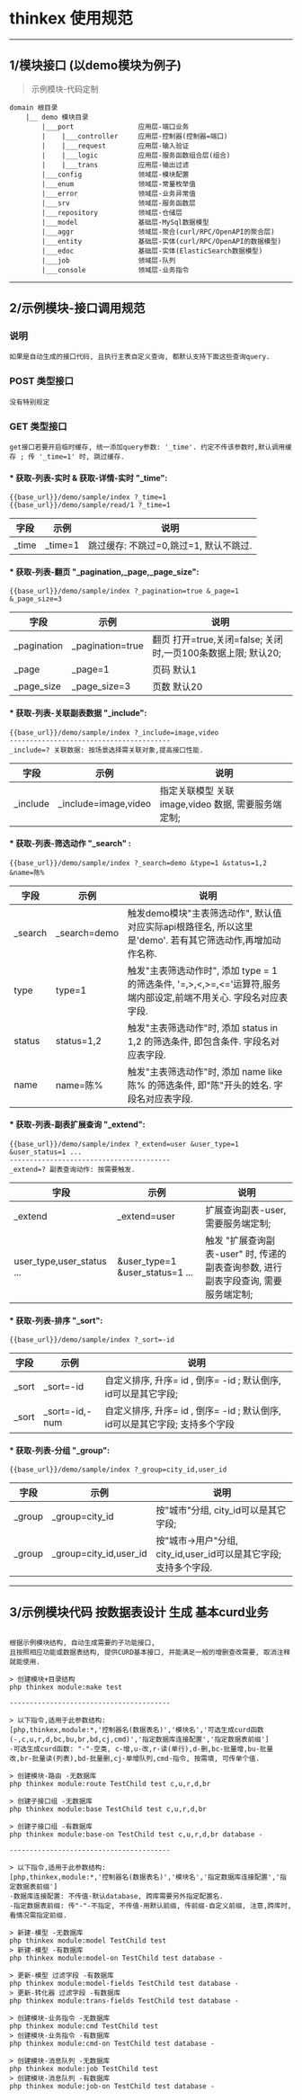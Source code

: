 
# thinkex 使用规范

---

## 1/模块接口 (以demo模块为例子)

> 示例模块-代码定制
~~~
domain 根目录
    |__ demo 模块目录
        |___port                应用层-端口业务
        |    |___controller     应用层-控制器(控制器=端口)
        |    |___request        应用层-输入验证
        |    |___logic          应用层-服务函数组合层(组合)
        |    |___trans          应用层-输出过滤
        |___config              领域层-模块配置
        |___enum                领域层-常量枚举值
        |___error               领域层-业务异常值
        |___srv                 领域层-服务函数层
        |___repository          领域层-仓储层
        |___model               基础层-MySql数据模型
        |___aggr                领域层-聚合(curl/RPC/OpenAPI的聚合层)
        |___entity              基础层-实体(curl/RPC/OpenAPI的数据模型)
        |___edoc                基础层-实体(ElasticSearch数据模型)
        |___job                 领域层-队列        
        |___console             领域层-业务指令
~~~

---

## 2/示例模块-接口调用规范


### 说明
~~~
如果是自动生成的接口代码, 且执行主表自定义查询, 都默认支持下面这些查询query.
~~~


### POST 类型接口
~~~
没有特别规定
~~~


### GET 类型接口
~~~
get接口若要开启临时缓存, 统一添加query参数: '_time'. 约定不传该参数时,默认调用缓存 ; 传 '_time=1' 时, 跳过缓存.
~~~


#### * 获取-列表-实时 & 获取-详情-实时 "_time":
~~~
{{base_url}}/demo/sample/index ?_time=1
{{base_url}}/demo/sample/read/1 ?_time=1
~~~
| 字段 | 示例 | 说明 |
| --- | --- | --- |
| _time | _time=1 | 跳过缓存: 不跳过=0,跳过=1, 默认不跳过. |


#### * 获取-列表-翻页 "_pagination,_page,_page_size":
~~~
{{base_url}}/demo/sample/index ?_pagination=true &_page=1 &_page_size=3
~~~
| 字段 | 示例 | 说明 |
| --- | --- | --- |
| _pagination | _pagination=true | 翻页 打开=true,关闭=false; 关闭时,一页100条数据上限; 默认20; |
| _page | _page=1 | 页码 默认1 |
| _page_size | _page_size=3 | 页数 默认20 |


#### * 获取-列表-关联副表数据 "_include": 
~~~
{{base_url}}/demo/sample/index ?_include=image,video
----------------------------------------
_include=? 关联数据: 按场景选择需关联对象,提高接口性能.
~~~
| 字段 | 示例 | 说明 |
| --- | --- | --- |
| _include | _include=image,video | 指定关联模型 关联 image,video 数据, 需要服务端定制; |


#### * 获取-列表-筛选动作 "_search" :
~~~
{{base_url}}/demo/sample/index ?_search=demo &type=1 &status=1,2 &name=陈%
~~~
| 字段 | 示例 | 说明 |
| --- | --- | --- |
| _search | _search=demo | 触发demo模块"主表筛选动作", 默认值对应实际api根路径名, 所以这里是'demo'. 若有其它筛选动作,再增加动作名称. |
| type | type=1 |  触发"主表筛选动作时", 添加 type = 1 的筛选条件, '=,>,<,>=,<='运算符,服务端内部设定,前端不用关心. 字段名对应表字段. |
| status | status=1,2 | 触发"主表筛选动作"时, 添加 status in 1,2 的筛选条件, 即包含条件. 字段名对应表字段. |
| name | name=陈% |  触发"主表筛选动作"时, 添加 name like 陈% 的筛选条件, 即"陈"开头的姓名. 字段名对应表字段. |


#### * 获取-列表-副表扩展查询 "_extend":
~~~
{{base_url}}/demo/sample/index ?_extend=user &user_type=1 &user_status=1 ...
----------------------------------------
_extend=? 副表查询动作: 按需要触发.
~~~
| 字段 | 示例 | 说明 |
| --- | --- | --- |
| _extend | _extend=user | 扩展查询副表-user, 需要服务端定制; |
| user_type,user_status ... | &user_type=1 &user_status=1 ... | 触发 "扩展查询副表-user" 时, 传递的副表查询参数, 进行副表字段查询, 需要服务端定制; |


#### * 获取-列表-排序 "_sort":
~~~
{{base_url}}/demo/sample/index ?_sort=-id
~~~
| 字段 | 示例 | 说明 |
| --- | --- | --- |
| _sort | _sort=-id | 自定义排序, 升序= id , 倒序= -id ; 默认倒序, id可以是其它字段; |
| _sort | _sort=-id,-num | 自定义排序, 升序= id , 倒序= -id ; 默认倒序, id可以是其它字段; 支持多个字段 |


#### * 获取-列表-分组 "_group":
~~~
{{base_url}}/demo/sample/index ?_group=city_id,user_id
~~~
| 字段 | 示例 | 说明 |
| --- | --- | --- |
| _group | _group=city_id | 按"城市"分组, city_id可以是其它字段; |
| _group | _group=city_id,user_id | 按"城市->用户"分组, city_id,user_id可以是其它字段; 支持多个字段. |


---

## 3/示例模块代码 按数据表设计 生成 基本curd业务

~~~

根据示例模块结构, 自动生成需要的子功能接口,
且按照相应功能或数据表结构, 提供CURD基本接口, 并能满足一般的增删查改需要, 取消注释就能使用.

> 创建模块+目录结构
php thinkex module:make test

----------------------------------------

> 以下指令,适用于此参数结构:
[php,thinkex,module:*,'控制器名(数据表名)','模块名','可选生成curd函数(-,c,u,r,d,bc,bu,br,bd,cj,cmd)','指定数据库连接配置','指定数据表前缀']
-可选生成curd函数: "-"-空类, c-增,u-改,r-读(单行),d-删,bc-批量增,bu-批量改,br-批量读(列表),bd-批量删,cj-单增队列,cmd-指令, 按需填, 可传单个值.

> 创建模块-路由 -无数据库
php thinkex module:route TestChild test c,u,r,d,br

> 创建子接口组 -无数据库
php thinkex module:base TestChild test c,u,r,d,br

> 创建子接口组 -有数据库
php thinkex module:base-on TestChild test c,u,r,d,br database -

----------------------------------------

> 以下指令,适用于此参数结构:
[php,thinkex,module:*,'控制器名(数据表名)','模块名','指定数据库连接配置','指定数据表前缀']
-数据库连接配置: 不传值-默认database, 跨库需要另外指定配置名.
-指定数据表前缀: 传"-"-不指定, 不传值-用默认前缀, 传前缀-自定义前缀, 注意,跨库时,看情况需指定前缀.

> 新建-模型 -无数据库
php thinkex module:model TestChild test   
> 新建-模型 -有数据库
php thinkex module:model-on TestChild test database -

> 更新-模型 过滤字段 -有数据库
php thinkex module:model-fields TestChild test database -
> 更新-转化器 过滤字段 -有数据库
php thinkex module:trans-fields TestChild test database - 

> 创建模块-业务指令 -无数据库
php thinkex module:cmd TestChild test     
> 创建模块-业务指令 -有数据库
php thinkex module:cmd-on TestChild test database -

> 创建模块-消息队列 -无数据库
php thinkex module:job TestChild test
> 创建模块-消息队列 -有数据库
php thinkex module:job-on TestChild test database -

~~~



